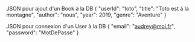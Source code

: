 JSON pour ajout d'un Book à la DB
{
"userId": "toto",
"title": "Toto est à la montagne",
"author": "nous",
"year": 2019,
"genre": "Aventure"
}

JSON pour connexion d'un User à la DB
{
    "email": "audrey@moi.fr",
    "password": "MotDePasse"
}

